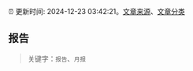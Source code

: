 :alarm_clock: 更新时间: 2024-12-23 03:42:21。[文章来源](/README.md)、[文章分类](/TAGS.md)

## 报告


> 关键字：`报告`、`月报`




